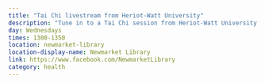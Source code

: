 ```yaml
---
title: "Tai Chi livestream from Heriot-Watt University"
description: "Tune in to a Tai Chi session from Heriot-Watt University hosted on our Facebook page. Password is Watt."
day: Wednesdays
times: 1300-1350
location: newmarket-library
location-display-name: Newmarket Library
link: https://www.facebook.com/NewmarketLibrary
category: health
---
```

